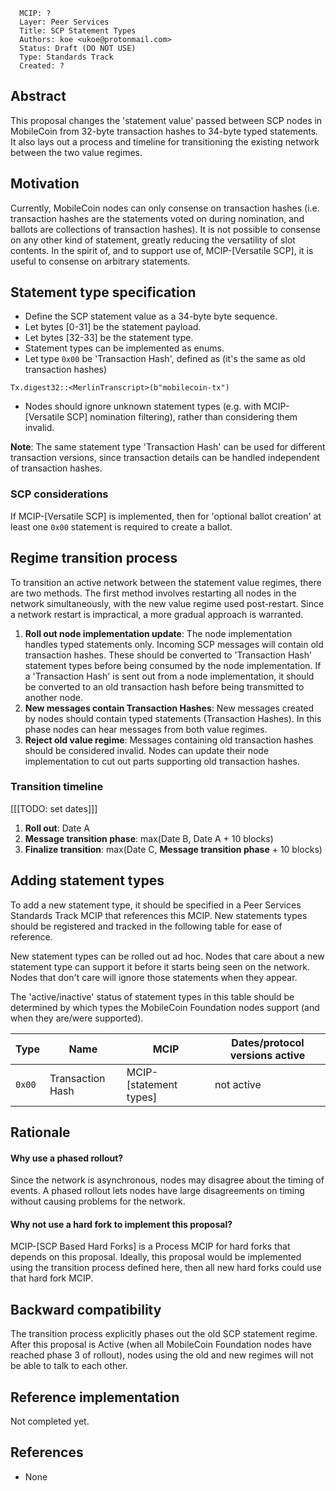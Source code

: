 ```
  MCIP: ?
  Layer: Peer Services
  Title: SCP Statement Types
  Authors: koe <ukoe@protonmail.com>
  Status: Draft (DO NOT USE)
  Type: Standards Track
  Created: ?
```

## Abstract

This proposal changes the 'statement value' passed between SCP nodes in MobileCoin from 32-byte transaction hashes to 34-byte typed statements. It also lays out a process and timeline for transitioning the existing network between the two value regimes.



## Motivation

Currently, MobileCoin nodes can only consense on transaction hashes (i.e. transaction hashes are the statements voted on during nomination, and ballots are collections of transaction hashes). It is not possible to consense on any other kind of statement, greatly reducing the versatility of slot contents. In the spirit of, and to support use of, MCIP-[Versatile SCP], it is useful to consense on arbitrary statements.



## Statement type specification

- Define the SCP statement value as a 34-byte byte sequence.
- Let bytes [0-31] be the statement payload.
- Let bytes [32-33] be the statement type.
- Statement types can be implemented as enums.
- Let type `0x00` be 'Transaction Hash', defined as (it's the same as old transaction hashes)
```
Tx.digest32::<MerlinTranscript>(b"mobilecoin-tx")
```
- Nodes should ignore unknown statement types (e.g. with MCIP-[Versatile SCP] nomination filtering), rather than considering them invalid.

**Note**: The same statement type 'Transaction Hash' can be used for different transaction versions, since transaction details can be handled independent of transaction hashes.


### SCP considerations

If MCIP-[Versatile SCP] is implemented, then for 'optional ballot creation' at least one `0x00` statement is required to create a ballot.



## Regime transition process

To transition an active network between the statement value regimes, there are two methods. The first method involves restarting all nodes in the network simultaneously, with the new value regime used post-restart. Since a network restart is impractical, a more gradual approach is warranted.

1. **Roll out node implementation update**: The node implementation handles typed statements only. Incoming SCP messages will contain old transaction hashes. These should be converted to 'Transaction Hash' statement types before being consumed by the node implementation. If a 'Transaction Hash' is sent out from a node implementation, it should be converted to an old transaction hash before being transmitted to another node.
1. **New messages contain Transaction Hashes**: New messages created by nodes should contain typed statements (Transaction Hashes). In this phase nodes can hear messages from both value regimes.
1. **Reject old value regime**: Messages containing old transaction hashes should be considered invalid. Nodes can update their node implementation to cut out parts supporting old transaction hashes.


### Transition timeline

[[[TODO: set dates]]]

1. **Roll out**: Date A
1. **Message transition phase**: max(Date B, Date A + 10 blocks)
1. **Finalize transition**: max(Date C, **Message transition phase** + 10 blocks)



## Adding statement types

To add a new statement type, it should be specified in a Peer Services Standards Track MCIP that references this MCIP. New statements types should be registered and tracked in the following table for ease of reference.

New statement types can be rolled out ad hoc. Nodes that care about a new statement type can support it before it starts being seen on the network. Nodes that don't care will ignore those statements when they appear.

The 'active/inactive' status of statement types in this table should be determined by which types the MobileCoin Foundation nodes support (and when they are/were supported).

Type   | Name             | MCIP     | Dates/protocol versions active
-------|------------------|----------|----------------------------------------
`0x00` | Transaction Hash | MCIP-[statement types] | not active



## Rationale

#### Why use a phased rollout?

Since the network is asynchronous, nodes may disagree about the timing of events. A phased rollout lets nodes have large disagreements on timing without causing problems for the network.

#### Why not use a hard fork to implement this proposal?

MCIP-[SCP Based Hard Forks] is a Process MCIP for hard forks that depends on this proposal. Ideally, this proposal would be implemented using the transition process defined here, then all new hard forks could use that hard fork MCIP.



## Backward compatibility

The transition process explicitly phases out the old SCP statement regime. After this proposal is Active (when all MobileCoin Foundation nodes have reached phase 3 of rollout), nodes using the old and new regimes will not be able to talk to each other.



## Reference implementation

Not completed yet.



## References

- None
